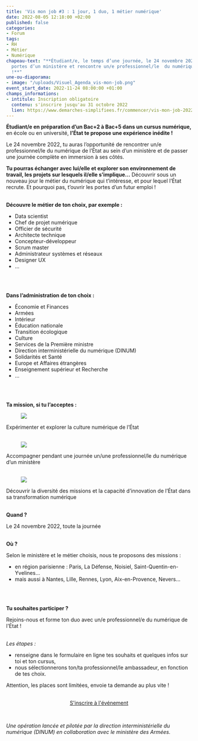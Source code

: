 ```yaml
---
title: 'Vis mon job #3 : 1 jour, 1 duo, 1 métier numérique'
date: 2022-08-05 12:18:00 +02:00
published: false
categories:
- Forum
tags:
- RH
- Métier
- Numérique
chapeau-text: "**Étudiant/e, le temps d’une journée, le 24 novembre 2022, pousse les
  portes d’un ministère et rencontre un/e professionnel/le  du numérique de l’État
  !**"
une-ou-diaporama:
- image: "/uploads/Visuel_Agenda_vis-mon-job.png"
event_start_date: 2022-11-24 08:00:00 +01:00
champs_informations:
- intitule: Inscription obligatoire
  contenu: s'inscrire jusqu'au 31 octobre 2022
  lien: https://www.demarches-simplifiees.fr/commencer/vis-mon-job-2022-inscription-etudiant
---
```


**Étudiant/e en préparation d’un Bac\+2 à Bac\+5 dans un cursus numérique,** en école ou en université, **l’État te propose une expérience inédite !**

Le 24 novembre 2022, tu auras l’opportunité de rencontrer un/e professionnel/le du numérique de l’État au sein d’un ministère et de passer une journée complète en immersion à ses côtés.

**Tu pourras échanger avec lui/elle et explorer son environnement de travail, les projets sur lesquels il/elle s’implique…** Découvrir sous un nouveau jour le métier du numérique qui t’intéresse, et pour lequel l’État recrute. Et pourquoi pas, t’ouvrir les portes d’un futur emploi !
<br>
<br>

**Découvre le métier de ton choix, par exemple :**

* Data scientist
* Chef de projet numérique
* Officier de sécurité
* Architecte technique
* Concepteur-développeur
* Scrum master
* Administrateur systèmes et réseaux
* Designer UX
* ...
<br>
<br>

**Dans l’administration de ton choix :**

* Économie et Finances
* Armées
* Intérieur
* Éducation nationale
* Transition écologique
* Culture
* Services de la Première ministre
* Direction interministérielle du numérique (DINUM)
* Solidarités et Santé
* Europe et Affaires étrangères
* Enseignement supérieur et Recherche
* …
<br>
<br>

**Ta mission, si tu l’acceptes :**

<figure class='image-left' style='width: 7%;'><img src="/uploads/IMAGE1.png"/></figure>Expérimenter et explorer la culture numérique de l’État
<br>
<br>

<figure class='image-left' style='width: 7%;'><img src="/uploads/IMAGE2-5704c3.png"/></figure>Accompagner pendant une journée un/une professionnel/le du numérique d’un ministère
<br>
<br>

<figure class='image-left' style='width: 7%;'><img src="/uploads/IMAGE3.png"/></figure>Découvrir la diversité des missions et la capacité d’innovation de l’État dans sa transformation numérique
<br>
<br>

**Quand ?**

Le 24 novembre 2022, toute la journée
<br>
<br>


**Où ?**

Selon le ministère et le métier choisis, nous te proposons des missions :

* en région parisienne : Paris, La Défense, Noisiel, Saint-Quentin-en-Yvelines…
* mais aussi à Nantes, Lille, Rennes, Lyon, Aix-en-Provence, Nevers…
<br>
<br>

**Tu souhaites participer ?**

Rejoins-nous et forme ton duo avec un/e professionnel/e du numérique de l'État !
<br>
<br>

*Les étapes :*

* renseigne dans le formulaire en ligne tes souhaits et quelques infos sur toi et ton cursus,
* nous sélectionnerons ton/ta professionnel/le ambassadeur, en fonction de tes choix.

Attention, les places sont limitées, envoie ta demande au plus vite !
<br>
<br>


<p align="center"><a href="https://www.demarches-simplifiees.fr/commencer/vis-mon-job-2022-inscription-etudiant" class="button">S'inscrire à l'événement</a></p>

<br>

*Une opération lancée et pilotée par la direction interministérielle du numérique (DINUM) en collaboration avec le ministère des Armées.*